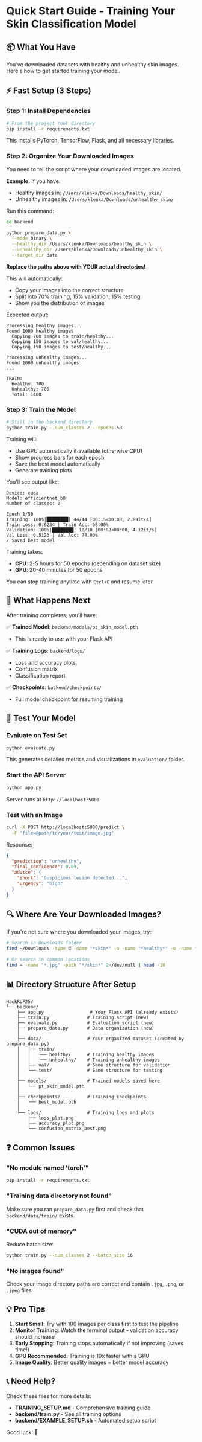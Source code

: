 # Quick Start Guide - Training Your Skin Classification Model

## 📦 What You Have

You've downloaded datasets with healthy and unhealthy skin images. Here's how to get started training your model.

## ⚡ Fast Setup (3 Steps)

### Step 1: Install Dependencies
```bash
# From the project root directory
pip install -r requirements.txt
```

This installs PyTorch, TensorFlow, Flask, and all necessary libraries.

### Step 2: Organize Your Downloaded Images

You need to tell the script where your downloaded images are located. 

**Example:** If you have:
- Healthy images in: `/Users/klenka/Downloads/healthy_skin/`
- Unhealthy images in: `/Users/klenka/Downloads/unhealthy_skin/`

Run this command:
```bash
cd backend

python prepare_data.py \
  --mode binary \
  --healthy_dir /Users/klenka/Downloads/healthy_skin \
  --unhealthy_dir /Users/klenka/Downloads/unhealthy_skin \
  --target_dir data
```

**Replace the paths above with YOUR actual directories!**

This will automatically:
- Copy your images into the correct structure
- Split into 70% training, 15% validation, 15% testing
- Show you the distribution of images

Expected output:
```
Processing healthy images...
Found 1000 healthy images
  Copying 700 images to train/healthy...
  Copying 150 images to val/healthy...
  Copying 150 images to test/healthy...

Processing unhealthy images...
Found 1000 unhealthy images
...

TRAIN:
  Healthy: 700
  Unhealthy: 700
  Total: 1400
```

### Step 3: Train the Model
```bash
# Still in the backend directory
python train.py --num_classes 2 --epochs 50
```

Training will:
- Use GPU automatically if available (otherwise CPU)
- Show progress bars for each epoch
- Save the best model automatically
- Generate training plots

You'll see output like:
```
Device: cuda
Model: efficientnet_b0
Number of classes: 2

Epoch 1/50
Training: 100%|████████| 44/44 [00:15<00:00, 2.89it/s]
Train Loss: 0.6234 | Train Acc: 68.00%
Validation: 100%|████████| 10/10 [00:02<00:00, 4.12it/s]
Val Loss: 0.5123 | Val Acc: 74.00%
✓ Saved best model
```

Training takes:
- **CPU**: 2-5 hours for 50 epochs (depending on dataset size)
- **GPU**: 20-40 minutes for 50 epochs

You can stop training anytime with `Ctrl+C` and resume later.

## 🎯 What Happens Next

After training completes, you'll have:

✅ **Trained Model**: `backend/models/pt_skin_model.pth`
- This is ready to use with your Flask API

✅ **Training Logs**: `backend/logs/`
- Loss and accuracy plots
- Confusion matrix
- Classification report

✅ **Checkpoints**: `backend/checkpoints/`
- Full model checkpoint for resuming training

## 🧪 Test Your Model

### Evaluate on Test Set
```bash
python evaluate.py
```

This generates detailed metrics and visualizations in `evaluation/` folder.

### Start the API Server
```bash
python app.py
```

Server runs at `http://localhost:5000`

### Test with an Image
```bash
curl -X POST http://localhost:5000/predict \
  -F "file=@path/to/your/test/image.jpg"
```

Response:
```json
{
  "prediction": "unhealthy",
  "final_confidence": 0.89,
  "advice": {
    "short": "Suspicious lesion detected...",
    "urgency": "high"
  }
}
```

## 🔍 Where Are Your Downloaded Images?

If you're not sure where you downloaded your images, try:

```bash
# Search in Downloads folder
find ~/Downloads -type d -name "*skin*" -o -name "*healthy*" -o -name "*unhealthy*" 2>/dev/null

# Or search in common locations
find ~ -name "*.jpg" -path "*/skin*" 2>/dev/null | head -10
```

## 📊 Directory Structure After Setup

```
HackRUF25/
└── backend/
    ├── app.py                 # Your Flask API (already exists)
    ├── train.py              # Training script (new)
    ├── evaluate.py           # Evaluation script (new)
    ├── prepare_data.py       # Data organization (new)
    │
    ├── data/                 # Your organized dataset (created by prepare_data.py)
    │   ├── train/
    │   │   ├── healthy/      # Training healthy images
    │   │   └── unhealthy/    # Training unhealthy images
    │   ├── val/              # Same structure for validation
    │   └── test/             # Same structure for testing
    │
    ├── models/               # Trained models saved here
    │   └── pt_skin_model.pth
    │
    ├── checkpoints/          # Training checkpoints
    │   └── best_model.pth
    │
    └── logs/                 # Training logs and plots
        ├── loss_plot.png
        ├── accuracy_plot.png
        └── confusion_matrix_best.png
```

## ❓ Common Issues

### "No module named 'torch'"
```bash
pip install -r requirements.txt
```

### "Training data directory not found"
Make sure you ran `prepare_data.py` first and check that `backend/data/train/` exists.

### "CUDA out of memory"
Reduce batch size:
```bash
python train.py --num_classes 2 --batch_size 16
```

### "No images found"
Check your image directory paths are correct and contain `.jpg`, `.png`, or `.jpeg` files.

## 💡 Pro Tips

1. **Start Small**: Try with 100 images per class first to test the pipeline
2. **Monitor Training**: Watch the terminal output - validation accuracy should increase
3. **Early Stopping**: Training stops automatically if not improving (saves time!)
4. **GPU Recommended**: Training is 10x faster with a GPU
5. **Image Quality**: Better quality images = better model accuracy

## 📞 Need Help?

Check these files for more details:
- **TRAINING_SETUP.md** - Comprehensive training guide
- **backend/train.py** - See all training options
- **backend/EXAMPLE_SETUP.sh** - Automated setup script

Good luck! 🚀
